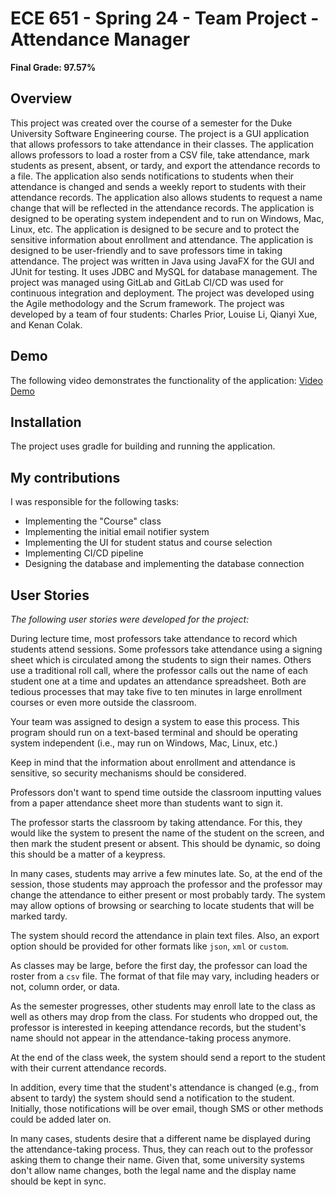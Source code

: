 # ECE 651 - Spring 24 - Team Project - Attendance Manager

**Final Grade: 97.57%**

## Overview
This project was created over the course of a semester for the Duke University Software Engineering course. The project is a GUI application that allows professors to take attendance in their classes. The application allows professors to load a roster from a CSV file, take attendance, mark students as present, absent, or tardy, and export the attendance records to a file. The application also sends notifications to students when their attendance is changed and sends a weekly report to students with their attendance records. The application also allows students to request a name change that will be reflected in the attendance records. The application is designed to be operating system independent and to run on Windows, Mac, Linux, etc. The application is designed to be secure and to protect the sensitive information about enrollment and attendance. The application is designed to be user-friendly and to save professors time in taking attendance. The project was written in Java using JavaFX for the GUI and JUnit for testing. It uses JDBC and MySQL for database management. The project was managed using GitLab and GitLab CI/CD was used for continuous integration and deployment. The project was developed using the Agile methodology and the Scrum framework. The project was developed by a team of four students: Charles Prior, Louise Li, Qianyi Xue, and Kenan Colak.

## Demo
The following video demonstrates the functionality of the application:
[Video Demo](https://www.dropbox.com/scl/fi/b5c47rlfi0angzrbui8z3/final_project_demo.mov?rlkey=h8zwef1xpexh8r8wwrj65k30o&dl=0)

## Installation
The project uses gradle for building and running the application.

## My contributions
I was responsible for the following tasks:
- Implementing the "Course" class
- Implementing the initial email notifier system
- Implementing the UI for student status and course selection
- Implementing CI/CD pipeline
- Designing the database and implementing the database connection

## User Stories
_The following user stories were developed for the project:_

During lecture time, most professors take attendance to record which students attend sessions.
Some professors take attendance using a signing sheet which is circulated among the students to sign their names.
Others use a traditional roll call, where the professor calls out the name of each student one at a time and updates an
attendance spreadsheet.
Both are tedious processes that may take five to ten minutes in large enrollment courses or even more outside the
classroom.

Your team was assigned to design a system to ease this process.
This program should run on a text-based terminal and should be operating system independent (i.e., may run on Windows,
Mac, Linux, etc.)

Keep in mind that the information about enrollment and attendance is sensitive, so security mechanisms should be
considered.

Professors don't want to spend time outside the classroom inputting values from a paper attendance sheet more than
students want to sign it.

The professor starts the classroom by taking attendance.
For this, they would like the system to present the name of the student on the screen, and then mark the student present
or absent.
This should be dynamic, so doing this should be a matter of a keypress.

In many cases, students may arrive a few minutes late.
So, at the end of the session, those students may approach the professor and the professor may change the attendance to
either present or most probably tardy.
The system may allow options of browsing or searching to locate students that will be marked tardy.

The system should record the attendance in plain text files.
Also, an export option should be provided for other formats like `json`, `xml` or `custom`.

As classes may be large, before the first day, the professor can load the roster from a `csv` file. The format of that
file may vary, including headers or not, column order, or data.

As the semester progresses, other students may enroll late to the class as well as others may drop from the class. For
students who dropped out, the professor is interested in keeping attendance records, but the student's name should not
appear in the attendance-taking process anymore.

At the end of the class week, the system should send a report to the student with their current attendance records.

In addition, every time that the student's attendance is changed (e.g., from absent to tardy) the system should send a
notification to the student. Initially, those notifications will be over email, though SMS or other methods could be
added later on.

In many cases, students desire that a different name be displayed during the attendance-taking process.
Thus, they can reach out to the professor asking them to change their name.
Given that, some university systems don't allow name changes, both the legal name and the display name should be kept in
sync.
